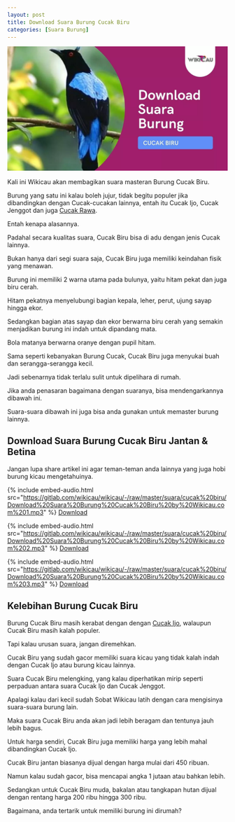 ```yaml
---
layout: post
title: Download Suara Burung Cucak Biru
categories: [Suara Burung]
---
```


![Download Suara Burung Cucak Biru](/images/suara-cucak-biru.webp)

Kali ini Wikicau akan membagikan suara masteran Burung Cucak Biru.

Burung yang satu ini kalau boleh jujur, tidak begitu populer jika dibandingkan dengan Cucak-cucakan lainnya, entah itu Cucak Ijo, Cucak Jenggot dan juga [Cucak Rawa](https://wikicau.com/suara-cucak-rowo/).

Entah kenapa alasannya.

Padahal secara kualitas suara, Cucak Biru bisa di adu dengan jenis Cucak lainnya.

Bukan hanya dari segi suara saja, Cucak Biru juga memiliki keindahan fisik yang menawan.

Burung ini memiliki 2 warna utama pada bulunya, yaitu hitam pekat dan juga biru cerah.

Hitam pekatnya menyelubungi bagian kepala, leher, perut, ujung sayap hingga ekor.

Sedangkan bagian atas sayap dan ekor berwarna biru cerah yang semakin menjadikan burung ini indah untuk dipandang mata.

Bola matanya berwarna oranye dengan pupil hitam.

Sama seperti kebanyakan Burung Cucak, Cucak Biru juga menyukai buah dan serangga-serangga kecil.

Jadi sebenarnya tidak terlalu sulit untuk dipelihara di rumah.

Jika anda penasaran bagaimana dengan suaranya, bisa mendengarkannya dibawah ini.

Suara-suara dibawah ini juga bisa anda gunakan untuk memaster burung lainnya.

## Download Suara Burung Cucak Biru Jantan & Betina

Jangan lupa share artikel ini agar teman-teman anda lainnya yang juga hobi burung kicau mengetahuinya.

{% include embed-audio.html src="https://gitlab.com/wikicau/wikicau/-/raw/master/suara/cucak%20biru/Download%20Suara%20Burung%20Cucak%20Biru%20by%20Wikicau.com%201.mp3" %}
[Download](https://bit.ly/2ZerpoI)

{% include embed-audio.html src="https://gitlab.com/wikicau/wikicau/-/raw/master/suara/cucak%20biru/Download%20Suara%20Burung%20Cucak%20Biru%20by%20Wikicau.com%202.mp3" %}
[Download](https://bit.ly/2zb6PGY)

{% include embed-audio.html src="https://gitlab.com/wikicau/wikicau/-/raw/master/suara/cucak%20biru/Download%20Suara%20Burung%20Cucak%20Biru%20by%20Wikicau.com%203.mp3" %}
[Download](https://bit.ly/33JqrAb)

## Kelebihan Burung Cucak Biru

Burung Cucak Biru masih kerabat dengan dengan [Cucak Ijo](https://wikicau.com/cara-merawat-cucak-ijo/), walaupun Cucak Biru masih kalah populer.

Tapi kalau urusan suara, jangan diremehkan.

Cucak Biru yang sudah gacor memiliki suara kicau yang tidak kalah indah dengan Cucak Ijo atau burung kicau lainnya.

Suara Cucak Biru melengking, yang kalau diperhatikan mirip seperti perpaduan antara suara Cucak Ijo dan Cucak Jenggot.

Apalagi kalau dari kecil sudah Sobat Wikicau latih dengan cara mengisinya suara-suara burung lain.

Maka suara Cucak Biru anda akan jadi lebih beragam dan tentunya jauh lebih bagus.

Untuk harga sendiri, Cucak Biru juga memiliki harga yang lebih mahal dibandingkan Cucak Ijo.

Cucak Biru jantan biasanya dijual dengan harga mulai dari 450 ribuan.

Namun kalau sudah gacor, bisa mencapai angka 1 jutaan atau bahkan lebih.

Sedangkan untuk Cucak Biru muda, bakalan atau tangkapan hutan dijual dengan rentang harga 200 ribu hingga 300 ribu.

Bagaimana, anda tertarik untuk memiliki burung ini dirumah?